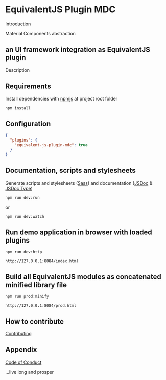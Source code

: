 # EquivalentJS Plugin MDC

Introduction

Material Components abstraction

## an UI framework integration as EquivalentJS plugin

Description

## Requirements

Install dependencies with [npmjs][npmjs] at project root folder

    npm install

## Configuration

```json
{
  "plugins": {
    "equivalent-js-plugin-mdc": true
  }
}
```

## Documentation, scripts and stylesheets

Generate scripts and stylesheets ([Sass][sass]) 
and documentation ([JSDoc][jsdoc] & [JSDoc Type][jsdoc-type])

    npm run dev:run

or

    npm run dev:watch

## Run demo application in browser with loaded plugins

    npm run dev:http
    
    http://127.0.0.1:8084/index.html

## Build all EquivalentJS modules as concatenated minified library file

    npm run prod:minify
    
    http://127.0.0.1:8084/prod.html

## How to contribute

[Contributing][contributing]

## Appendix

[Code of Conduct][coc]


...live long and prosper

[equivalent-js]: https://github.com/xeroxzone/equivalent-js
[MM]: https://github.com/xeroxzone/equivalent-js/blob/master/docs/MODULE_MANAGER.md
[MP]: https://github.com/xeroxzone/equivalent-js/blob/master/docs/MODULE_PLUGIN.md
[MTR]: https://github.com/xeroxzone/equivalent-js/blob/master/docs/TEST_RUNNER.md
[MDR]: https://github.com/xeroxzone/equivalent-js/blob/master/docs/DOC_RUNNER.md
[contributing]: https://github.com/xeroxzone/equivalent-js/blob/master/CONTRIBUTING.md
[coc]: https://github.com/xeroxzone/equivalent-js/blob/master/CODE_OF_CONDUCT.md
[npmjs]: https://www.npmjs.com
[gulp]: http://gulpjs.com
[jquery]: https://jquery.com
[qunit]: https://qunitjs.com
[jsdoc]: http://usejsdoc.org
[jsdoc-type]: http://usejsdoc.org/tags-type.html
[sass]: http://sass-lang.com
